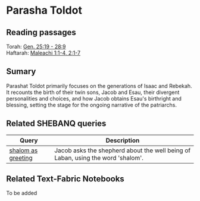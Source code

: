 # Parasha Toldot

## Reading passages

Torah: [Gen. 25:19 - 28:9](https://www.stepbible.org/?q=version=NASB2020|reference=Gen.28:19-28:9&options=HNVUG)<br>
Haftarah: [Maleachi 1:1-4, 2:1-7](https://www.stepbible.org/?q=version=NASB2020|reference=Mal.1:1-4;2:1-7&options=HNVUG)

## Sumary

Parashat Toldot primarily focuses on the generations of Isaac and Rebekah. It recounts the birth of their twin sons, Jacob and Esau, their divergent personalities and choices, and how Jacob obtains Esau's birthright and blessing, setting the stage for the ongoing narrative of the patriarchs.

## Related SHEBANQ queries

Query | Description
--- | ---
[shalom as greeting](https://shebanq.ancient-data.org/hebrew/queries?goto=3224) | Jacob asks the shepherd about the well being of Laban, using the word 'shalom'.

## Related Text-Fabric Notebooks

To be added
